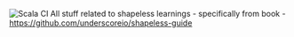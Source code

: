 ![Scala CI](https://github.com/AnirudhVyas/shapeless_stuff/workflows/Scala%20CI/badge.svg?branch=master)
All stuff related to shapeless learnings - specifically from book - https://github.com/underscoreio/shapeless-guide
